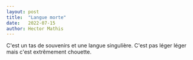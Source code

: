 ```yaml
---
layout: post
title:  "Langue morte"
date:   2022-07-15
author: Hector Mathis
---
```

C'est un tas de souvenirs et une langue singulière. C'est pas léger léger mais c'est extrêmement chouette.